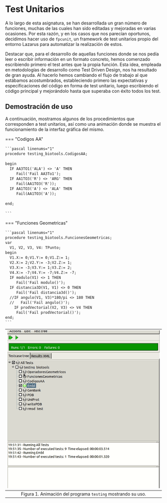 # Test Unitarios

A lo largo de esta asignatura, se han desarrollada un gran número de funciones, muchas de las cuales han sido editadas y mejoradas en varias ocasiones. Por esta razón, y en los casos que nos parecían oportunos, decidimos hacer uso de `fpcunit`, un framework de test unitarios propio del entorno Lazarus para automatizar la realización de estos.

Destacar que, para el desarrollo de aquellas funciones donde se nos pedía leer o escribir información en un formato concreto, hemos comenzado escribiendo primero el test antes que la propia función. Esta idea, empleada en metodologías de desarrollo como Test Driven Design, nos ha resultado de gran ayuda. Al hacerlo hemos cambiando el flujo de trabajo al que estábamos acostumbrados, estableciendo primero las expectativas y especificaciones del código en forma de test unitario, luego escribiendo el código principal y mejorándolo hasta que superaba con éxito todos los test.

## Demostración de uso

A continuación, mostramos algunos de los procedimientos que corresponden a test unitarios, así como una animación donde se muestra el funcionamiento de la interfaz gráfica del mismo.


=== "Codigos AA"

	```pascal linenums="1"
	procedure testing_biotools.CodigosAA;

	begin
	  IF AA3TO1('ALA') <> 'A' THEN
	     Fail('Fail AA3To1');
	  IF AA1TO3('R') <> 'ARG' THEN
	     Fail(AA1TO3('R'));
	  IF AA1TO3('A') <> 'ALA' THEN
	     Fail(AA1TO3('A'));

	end;

	```
=== "Funciones Geometricas"

	```pascal linenums="1"
	procedure testing_biotools.FuncionesGeometricas;
	var
	  V1, V2, V3, V4: TPunto;
	begin
	  V1.X:= 0;V1.Y:= 0;V1.Z:= 1;
	  V2.X:= 2;V2.Y:= -3;V2.Z:= 1;
	  V3.X:= -3;V3.Y:= 1;V3.Z:= 2;
	  V4.X:= -7;V4.Y:= -7;V4.Z:= -7;
	  IF modulo(V1) <> 1 THEN
	     Fail('Fail modulo()');
	  IF distancia3D(V1, V1) <> 0 THEN
	     Fail('Fail distancia3d()');
	  //IF angulo(V1, V3)*180/pi <> 180 THEN
	  //   Fail('Fail angulo()');
	    IF prodVectorial(V2, V3) <> V4 THEN
	     Fail('Fail prodVectorial()');
	end;
	```

|![Interfaz gráfica para el programa testing](images/testing.gif)|
|:-----------------------------------------------------------------------------:|
| Figura 1. Animación del programa `testing` mostrando su uso.|
